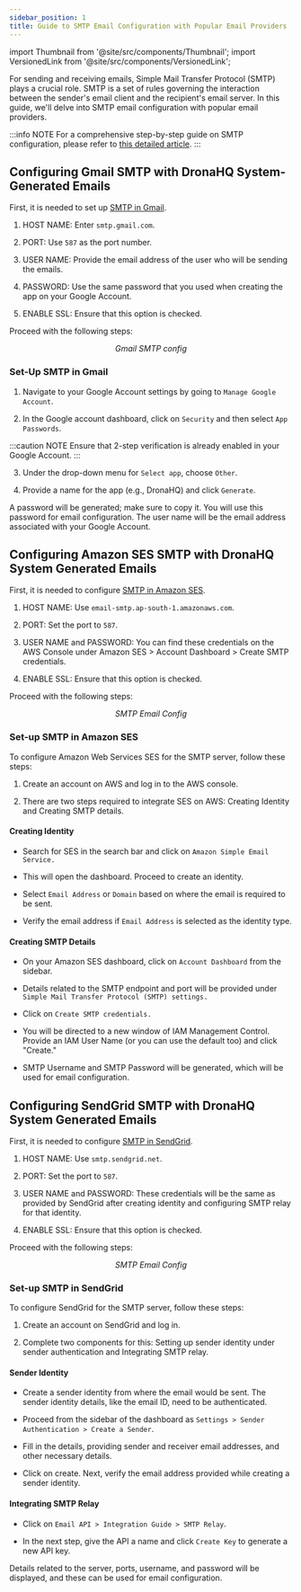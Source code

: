 ```yaml
---
sidebar_position: 1
title: Guide to SMTP Email Configuration with Popular Email Providers
---
```

import Thumbnail from '@site/src/components/Thumbnail';
import VersionedLink from '@site/src/components/VersionedLink';

For sending and receiving emails, Simple Mail Transfer Protocol (SMTP) plays a crucial role. SMTP is a set of rules governing the interaction between the sender's email client and the recipient's email server. In this guide, we'll delve into SMTP email configuration with popular email providers.

:::info NOTE
 For a comprehensive step-by-step guide on SMTP configuration, please refer to [this detailed article](../../org-management/configure-custom-smtp/).
:::

## Configuring Gmail SMTP with DronaHQ System-Generated Emails

First, it is needed to set up [SMTP in Gmail](#setting-up-smtp-in-gmail).

1. HOST NAME: Enter `smtp.gmail.com`.

2. PORT: Use `587` as the port number.

3. USER NAME: Provide the email address of the user who will be sending the emails.

4. PASSWORD: Use the same password that you used when creating the app on your Google Account.

5. ENABLE SSL: Ensure that this option is checked.

Proceed with the following steps:

<figure>
<Thumbnail src="/img/building-apps-guides/guide-to-smtp-email-configuration-with-popular-email-providers/smtp-details.png" alt="Push Notification" />
<figcaption align='center'><i>Gmail SMTP config</i></figcaption>
</figure>

### Set-Up SMTP in Gmail

1. Navigate to your Google Account settings by going to `Manage Google Account`.

2. In the Google account dashboard, click on `Security` and then select `App Passwords`.

:::caution NOTE
 Ensure that 2-step verification is already enabled in your Google Account.
:::

3. Under the drop-down menu for `Select app`, choose `Other`.

4. Provide a name for the app (e.g., DronaHQ) and click `Generate`.

<figure>
<Thumbnail src="/img/building-apps-guides/guide-to-smtp-email-configuration-with-popular-email-providers/create-app.png" alt="create app" />
</figure>

A password will be generated; make sure to copy it. You will use this password for email configuration. The user name will be the email address associated with your Google Account.



## Configuring Amazon SES SMTP with DronaHQ System Generated Emails

First, it is needed to configure [SMTP in Amazon SES](#set-up-smtp-in-amazon-ses).

1. HOST NAME: Use `email-smtp.ap-south-1.amazonaws.com`.

2. PORT: Set the port to `587`.

3. USER NAME and PASSWORD: You can find these credentials on the AWS Console under Amazon SES > Account Dashboard > Create SMTP credentials.

4. ENABLE SSL: Ensure that this option is checked.

Proceed with the following steps:

<figure>
<Thumbnail src="/img/building-apps-guides/guide-to-smtp-email-configuration-with-popular-email-providers/smtp-email-config.png" alt="Amazon SES SMTP Config" />
<figcaption align='center'><i>SMTP Email Config</i></figcaption>
</figure>

### Set-up SMTP in Amazon SES

To configure Amazon Web Services SES for the SMTP server, follow these steps:

1. Create an account on AWS and log in to the AWS console.

2. There are two steps required to integrate SES on AWS: Creating Identity and Creating SMTP details.

#### Creating Identity

- Search for SES in the search bar and click on `Amazon Simple Email Service.`

- This will open the dashboard. Proceed to create an identity.

- Select `Email Address` or `Domain` based on where the email is required to be sent.

- Verify the email address if `Email Address` is selected as the identity type.

#### Creating SMTP Details

- On your Amazon SES dashboard, click on `Account Dashboard` from the sidebar.

- Details related to the SMTP endpoint and port will be provided under `Simple Mail Transfer Protocol (SMTP) settings.`

- Click on `Create SMTP credentials.`

<figure>
<Thumbnail src="/img/building-apps-guides/guide-to-smtp-email-configuration-with-popular-email-providers/smtp-ses.png" alt="create app" />
</figure>

- You will be directed to a new window of IAM Management Control. Provide an IAM User Name (or you can use the default too) and click "Create."

- SMTP Username and SMTP Password will be generated, which will be used for email configuration.

<figure>
<Thumbnail src="/img/building-apps-guides/guide-to-smtp-email-configuration-with-popular-email-providers/ses-details.png" alt="create app" />
</figure>


## Configuring SendGrid SMTP with DronaHQ System Generated Emails

First, it is needed to configure [SMTP in SendGrid](#set-up-smtp-in-sendgrid).

1. HOST NAME: Use `smtp.sendgrid.net`.

2. PORT: Set the port to `587`.

3. USER NAME and PASSWORD: These credentials will be the same as provided by SendGrid after creating identity and configuring SMTP relay for that identity.

4. ENABLE SSL: Ensure that this option is checked.

Proceed with the following steps:

<figure>
<Thumbnail src="/img/building-apps-guides/guide-to-smtp-email-configuration-with-popular-email-providers/smtp-sendgrid-config.png" alt="SendGrid SMTP Config" />
<figcaption align='center'><i>SMTP Email Config</i></figcaption>
</figure>

### Set-up SMTP in SendGrid

To configure SendGrid for the SMTP server, follow these steps:

1. Create an account on SendGrid and log in.

2. Complete two components for this: Setting up sender identity under sender authentication and Integrating SMTP relay.

#### Sender Identity

- Create a sender identity from where the email would be sent. The sender identity details, like the email ID, need to be authenticated.

- Proceed from the sidebar of the dashboard as `Settings > Sender Authentication > Create a Sender`.

- Fill in the details, providing sender and receiver email addresses, and other necessary details.

- Click on create. Next, verify the email address provided while creating a sender identity.

#### Integrating SMTP Relay

- Click on `Email API > Integration Guide > SMTP Relay`.

- In the next step, give the API a name and click `Create Key` to generate a new API key.

<figure>
<Thumbnail src="/img/building-apps-guides/guide-to-smtp-email-configuration-with-popular-email-providers/key.png" alt="SendGrid SMTP Config" />
</figure>

Details related to the server, ports, username, and password will be displayed, and these can be used for email configuration.

